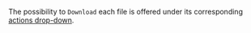 <!-- TODO: GM to add content -->

The possibility to `Download` <i class="zmdi zmdi-download zmdi-hc-border"></i> each file is offered under its corresponding [actions drop-down](/entities-general/ui/explorer.md#actions-dropdown).
